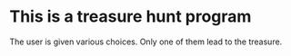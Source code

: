 # This is a treasure hunt program

The user is given various choices. Only one of them lead to the treasure.
